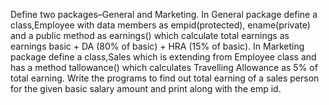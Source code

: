 Define two packages–General and Marketing. In General package define a class,Employee with data members as empid(protected), ename(private) and a public method as 
earnings() which calculate total earnings as earnings basic + DA (80% of basic) + HRA (15% of basic). In Marketing package define a class,Sales which is extending from
Employee class and has a method tallowance() which calculates Travelling Allowance as 5% of total earning. Write the programs to find out total earning of a sales 
person for the given basic salary amount and print along with the emp id.
